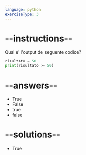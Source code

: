 ```yaml
---
language: python
exerciseType: 3
---
```


# --instructions--

Qual e' l'output del seguente codice?
```python
risultato = 50
print(risultato >= 50)
```

# --answers--

- True
- False
- true
- false

# --solutions--

- True
